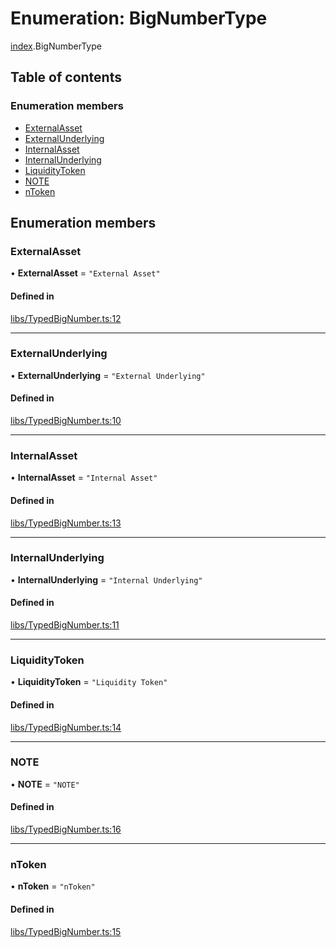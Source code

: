 # Enumeration: BigNumberType

[index](../modules/index.md).BigNumberType

## Table of contents

### Enumeration members

- [ExternalAsset](index.BigNumberType.md#externalasset)
- [ExternalUnderlying](index.BigNumberType.md#externalunderlying)
- [InternalAsset](index.BigNumberType.md#internalasset)
- [InternalUnderlying](index.BigNumberType.md#internalunderlying)
- [LiquidityToken](index.BigNumberType.md#liquiditytoken)
- [NOTE](index.BigNumberType.md#note)
- [nToken](index.BigNumberType.md#ntoken)

## Enumeration members

### ExternalAsset

• **ExternalAsset** = `"External Asset"`

#### Defined in

[libs/TypedBigNumber.ts:12](https://github.com/notional-finance/sdk-v2/blob/a03fc9c/src/libs/TypedBigNumber.ts#L12)

___

### ExternalUnderlying

• **ExternalUnderlying** = `"External Underlying"`

#### Defined in

[libs/TypedBigNumber.ts:10](https://github.com/notional-finance/sdk-v2/blob/a03fc9c/src/libs/TypedBigNumber.ts#L10)

___

### InternalAsset

• **InternalAsset** = `"Internal Asset"`

#### Defined in

[libs/TypedBigNumber.ts:13](https://github.com/notional-finance/sdk-v2/blob/a03fc9c/src/libs/TypedBigNumber.ts#L13)

___

### InternalUnderlying

• **InternalUnderlying** = `"Internal Underlying"`

#### Defined in

[libs/TypedBigNumber.ts:11](https://github.com/notional-finance/sdk-v2/blob/a03fc9c/src/libs/TypedBigNumber.ts#L11)

___

### LiquidityToken

• **LiquidityToken** = `"Liquidity Token"`

#### Defined in

[libs/TypedBigNumber.ts:14](https://github.com/notional-finance/sdk-v2/blob/a03fc9c/src/libs/TypedBigNumber.ts#L14)

___

### NOTE

• **NOTE** = `"NOTE"`

#### Defined in

[libs/TypedBigNumber.ts:16](https://github.com/notional-finance/sdk-v2/blob/a03fc9c/src/libs/TypedBigNumber.ts#L16)

___

### nToken

• **nToken** = `"nToken"`

#### Defined in

[libs/TypedBigNumber.ts:15](https://github.com/notional-finance/sdk-v2/blob/a03fc9c/src/libs/TypedBigNumber.ts#L15)
